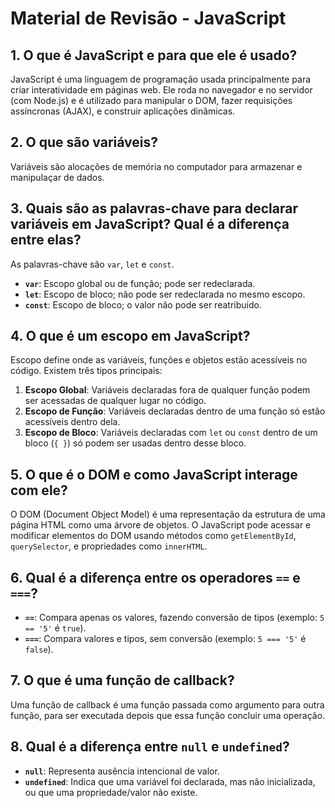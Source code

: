 # Material de Revisão - JavaScript

## 1. O que é JavaScript e para que ele é usado?

JavaScript é uma linguagem de programação usada principalmente para criar interatividade em páginas web. Ele roda no navegador e no servidor (com Node.js) e é utilizado para manipular o DOM, fazer requisições assíncronas (AJAX), e construir aplicações dinâmicas.

## 2. O que são variáveis?

Variáveis são alocações de memória no computador para armazenar e manipulaçar de dados.

## 3. Quais são as palavras-chave para declarar variáveis em JavaScript? Qual é a diferença entre elas?

As palavras-chave são `var`, `let` e `const`.

- **`var`**: Escopo global ou de função; pode ser redeclarada.
- **`let`**: Escopo de bloco; não pode ser redeclarada no mesmo escopo.
- **`const`**: Escopo de bloco; o valor não pode ser reatribuído.

## 4. O que é um escopo em JavaScript?

Escopo define onde as variáveis, funções e objetos estão acessíveis no código. Existem três tipos principais:

1. **Escopo Global**: Variáveis declaradas fora de qualquer função podem ser acessadas de qualquer lugar no código.
2. **Escopo de Função**: Variáveis declaradas dentro de uma função só estão acessíveis dentro dela.
3. **Escopo de Bloco**: Variáveis declaradas com `let` ou `const` dentro de um bloco (`{ }`) só podem ser usadas dentro desse bloco.

## 5. O que é o DOM e como JavaScript interage com ele?

O DOM (Document Object Model) é uma representação da estrutura de uma página HTML como uma árvore de objetos. O JavaScript pode acessar e modificar elementos do DOM usando métodos como `getElementById`, `querySelector`, e propriedades como `innerHTML`.

## 6. Qual é a diferença entre os operadores `==` e `===`?

- **`==`**: Compara apenas os valores, fazendo conversão de tipos (exemplo: `5 == '5'` é `true`).
- **`===`**: Compara valores e tipos, sem conversão (exemplo: `5 === '5'` é `false`).

## 7. O que é uma função de callback?

Uma função de callback é uma função passada como argumento para outra função, para ser executada depois que essa função concluir uma operação.

## 8. Qual é a diferença entre `null` e `undefined`?

- **`null`**: Representa ausência intencional de valor.
- **`undefined`**: Indica que uma variável foi declarada, mas não inicializada, ou que uma propriedade/valor não existe.
